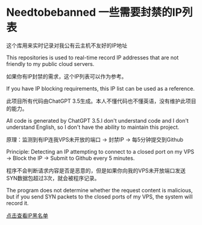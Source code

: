 # Needtobebanned 一些需要封禁的IP列表


这个库用来实时记录对我公有云主机不友好的IP地址


This repositories is used to real-time record IP addresses that are not friendly to my public cloud servers.


如果你有IP封禁的需求，这个IP列表可以作为参考。


If you have IP blocking requirements, this IP list can be used as a reference.


此项目所有代码由ChatGPT 3.5生成。本人不懂代码也不懂英语，没有维护此项目的能力。


All code is generated by ChatGPT 3.5.I don't understand code and I don't understand English, so I don't have the ability to maintain this project.

原理：监测到有IP连我VPS未开放的端口 -> 封禁IP -> 每5分钟提交到Github

Principle: Detecting an IP attempting to connect to a closed port on my VPS -> Block the IP -> Submit to Github every 5 minutes.

程序不会判断请求内容是否是恶意的，但是如果你向我的VPS未开放端口发送SYN数据包超过3次，就会被程序记录。

The program does not determine whether the request content is malicious, but if you send SYN packets to the closed ports of my VPS, the system will record it.

[点击查看IP黑名单](https://github.com/Narizgnaw/needtobebanned/blob/main/iplist.txt)